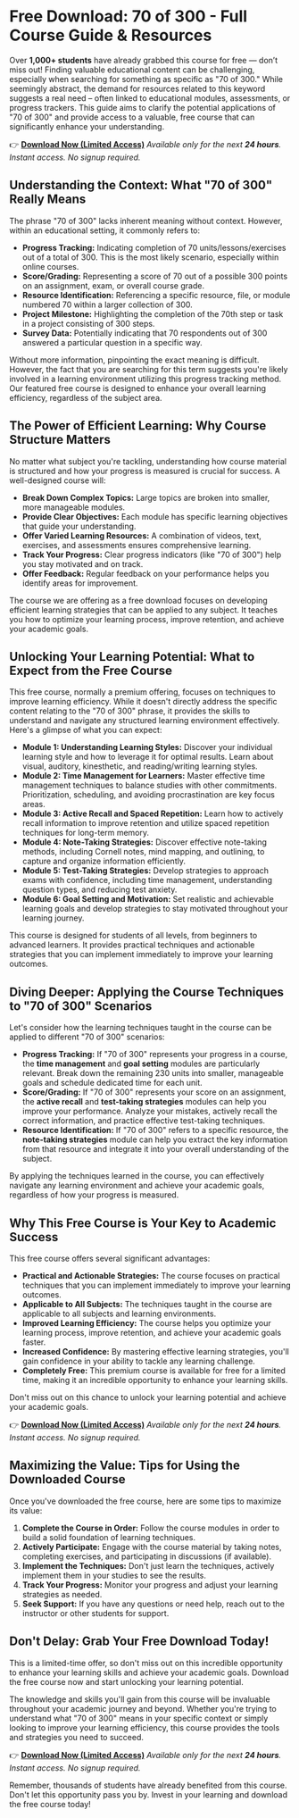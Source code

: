 # Free Download: 70 of 300 - Full Course Guide & Resources

Over **1,000+ students** have already grabbed this course for free — don’t miss out! Finding valuable educational content can be challenging, especially when searching for something as specific as "70 of 300." While seemingly abstract, the demand for resources related to this keyword suggests a real need – often linked to educational modules, assessments, or progress trackers. This guide aims to clarify the potential applications of "70 of 300" and provide access to a valuable, free course that can significantly enhance your understanding.

👉 [**Download Now (Limited Access)**](https://udemywork.com/70-of-300)
_Available only for the next **24 hours**. Instant access. No signup required._

## Understanding the Context: What "70 of 300" Really Means

The phrase "70 of 300" lacks inherent meaning without context. However, within an educational setting, it commonly refers to:

*   **Progress Tracking:** Indicating completion of 70 units/lessons/exercises out of a total of 300. This is the most likely scenario, especially within online courses.
*   **Score/Grading:** Representing a score of 70 out of a possible 300 points on an assignment, exam, or overall course grade.
*   **Resource Identification:** Referencing a specific resource, file, or module numbered 70 within a larger collection of 300.
*   **Project Milestone:** Highlighting the completion of the 70th step or task in a project consisting of 300 steps.
*   **Survey Data:** Potentially indicating that 70 respondents out of 300 answered a particular question in a specific way.

Without more information, pinpointing the exact meaning is difficult. However, the fact that you are searching for this term suggests you're likely involved in a learning environment utilizing this progress tracking method. Our featured free course is designed to enhance your overall learning efficiency, regardless of the subject area.

## The Power of Efficient Learning: Why Course Structure Matters

No matter what subject you're tackling, understanding how course material is structured and how your progress is measured is crucial for success. A well-designed course will:

*   **Break Down Complex Topics:** Large topics are broken into smaller, more manageable modules.
*   **Provide Clear Objectives:** Each module has specific learning objectives that guide your understanding.
*   **Offer Varied Learning Resources:** A combination of videos, text, exercises, and assessments ensures comprehensive learning.
*   **Track Your Progress:** Clear progress indicators (like "70 of 300") help you stay motivated and on track.
*   **Offer Feedback:** Regular feedback on your performance helps you identify areas for improvement.

The course we are offering as a free download focuses on developing efficient learning strategies that can be applied to any subject. It teaches you how to optimize your learning process, improve retention, and achieve your academic goals.

## Unlocking Your Learning Potential: What to Expect from the Free Course

This free course, normally a premium offering, focuses on techniques to improve learning efficiency. While it doesn't directly address the specific content relating to the "70 of 300" phrase, it provides the skills to understand and navigate any structured learning environment effectively. Here's a glimpse of what you can expect:

*   **Module 1: Understanding Learning Styles:** Discover your individual learning style and how to leverage it for optimal results. Learn about visual, auditory, kinesthetic, and reading/writing learning styles.
*   **Module 2: Time Management for Learners:** Master effective time management techniques to balance studies with other commitments. Prioritization, scheduling, and avoiding procrastination are key focus areas.
*   **Module 3: Active Recall and Spaced Repetition:** Learn how to actively recall information to improve retention and utilize spaced repetition techniques for long-term memory.
*   **Module 4: Note-Taking Strategies:** Discover effective note-taking methods, including Cornell notes, mind mapping, and outlining, to capture and organize information efficiently.
*   **Module 5: Test-Taking Strategies:** Develop strategies to approach exams with confidence, including time management, understanding question types, and reducing test anxiety.
*   **Module 6: Goal Setting and Motivation:** Set realistic and achievable learning goals and develop strategies to stay motivated throughout your learning journey.

This course is designed for students of all levels, from beginners to advanced learners. It provides practical techniques and actionable strategies that you can implement immediately to improve your learning outcomes.

## Diving Deeper: Applying the Course Techniques to "70 of 300" Scenarios

Let's consider how the learning techniques taught in the course can be applied to different "70 of 300" scenarios:

*   **Progress Tracking:** If "70 of 300" represents your progress in a course, the **time management** and **goal setting** modules are particularly relevant. Break down the remaining 230 units into smaller, manageable goals and schedule dedicated time for each unit.
*   **Score/Grading:** If "70 of 300" represents your score on an assignment, the **active recall** and **test-taking strategies** modules can help you improve your performance. Analyze your mistakes, actively recall the correct information, and practice effective test-taking techniques.
*   **Resource Identification:** If "70 of 300" refers to a specific resource, the **note-taking strategies** module can help you extract the key information from that resource and integrate it into your overall understanding of the subject.

By applying the techniques learned in the course, you can effectively navigate any learning environment and achieve your academic goals, regardless of how your progress is measured.

## Why This Free Course is Your Key to Academic Success

This free course offers several significant advantages:

*   **Practical and Actionable Strategies:** The course focuses on practical techniques that you can implement immediately to improve your learning outcomes.
*   **Applicable to All Subjects:** The techniques taught in the course are applicable to all subjects and learning environments.
*   **Improved Learning Efficiency:** The course helps you optimize your learning process, improve retention, and achieve your academic goals faster.
*   **Increased Confidence:** By mastering effective learning strategies, you'll gain confidence in your ability to tackle any learning challenge.
*   **Completely Free:** This premium course is available for free for a limited time, making it an incredible opportunity to enhance your learning skills.

Don't miss out on this chance to unlock your learning potential and achieve your academic goals.

👉 [**Download Now (Limited Access)**](https://udemywork.com/70-of-300)
_Available only for the next **24 hours**. Instant access. No signup required._

## Maximizing the Value: Tips for Using the Downloaded Course

Once you've downloaded the free course, here are some tips to maximize its value:

1.  **Complete the Course in Order:** Follow the course modules in order to build a solid foundation of learning techniques.
2.  **Actively Participate:** Engage with the course material by taking notes, completing exercises, and participating in discussions (if available).
3.  **Implement the Techniques:** Don't just learn the techniques, actively implement them in your studies to see the results.
4.  **Track Your Progress:** Monitor your progress and adjust your learning strategies as needed.
5.  **Seek Support:** If you have any questions or need help, reach out to the instructor or other students for support.

## Don't Delay: Grab Your Free Download Today!

This is a limited-time offer, so don't miss out on this incredible opportunity to enhance your learning skills and achieve your academic goals. Download the free course now and start unlocking your learning potential.

The knowledge and skills you'll gain from this course will be invaluable throughout your academic journey and beyond. Whether you're trying to understand what "70 of 300" means in your specific context or simply looking to improve your learning efficiency, this course provides the tools and strategies you need to succeed.

👉 [**Download Now (Limited Access)**](https://udemywork.com/70-of-300)
_Available only for the next **24 hours**. Instant access. No signup required._

Remember, thousands of students have already benefited from this course. Don't let this opportunity pass you by. Invest in your learning and download the free course today!
